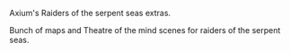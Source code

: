 Axium's Raiders of the serpent seas extras.

Bunch of maps and Theatre of the mind scenes for raiders of the serpent seas. 
